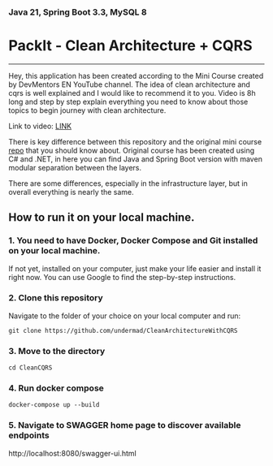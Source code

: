 
### Java 21, Spring Boot 3.3, MySQL 8

# PackIt - Clean Architecture + CQRS

---

Hey, this application has been created according to the Mini Course created by DevMentors EN YouTube channel.
The idea of clean architecture and cqrs is well explained and I would like to recommend it to you. Video is 8h long and
step by step explain everything
you need to know about those topics to begin journey with clean architecture.

Link to video: [LINK](https://www.youtube.com/watch?v=NzcZcim9tp8&t=13126s)

There is key difference between this repository and the original mini
course [repo](https://github.com/devmentors/PackIT) that you should know about.
Original course has been created using C# and .NET, in here you can find Java and Spring Boot version with maven modular
separation between the layers.

There are some differences, especially in the infrastructure layer, but in overall everything is nearly the same.

## How to run it on your local machine.

### 1. You need to have Docker, Docker Compose and Git installed on your local machine.

If not yet, installed on your computer, just make your life easier and install it right now.
You can use Google to find the step-by-step instructions.

### 2. Clone this repository

Navigate to the folder of your choice on your local computer and run:

```shell
git clone https://github.com/undermad/CleanArchitectureWithCQRS
```

### 3. Move to the directory
```shell
cd CleanCQRS
```

### 4. Run docker compose
```shell
docker-compose up --build
```

### 5. Navigate to SWAGGER home page to discover available endpoints
http://localhost:8080/swagger-ui.html





